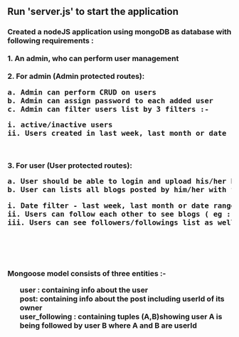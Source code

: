 <h2>Run 'server.js' to start the application
<h3>Created a nodeJS application using mongoDB as database with following requirements : <br><br>
1. An admin, who can perform user management<br><br>
2. For admin (Admin protected routes):<br>
<pre>a. Admin can perform CRUD on users
b. Admin can assign password to each added user
c. Admin can filter users list by 3 filters :-
<pre>i. active/inactive users
ii. Users created in last week, last month or date range (start date to end date)</pre></pre><br>
3. For user (User protected routes):
<pre>a. User should be able to login and upload his/her blogs on the portal (for upload use multer npm package)
b. User can lists all blogs posted by him/her with filters as follows :
<pre>i. Date filter - last week, last month or date range (start date to end date)
ii. Users can follow each other to see blogs ( eg : User A can follow User B to check A’s blog posts )
iii. Users can see followers/followings list as well</pre></pre><br><br>
<h3>Mongoose model consists of three entities :- 
<ul>user : containing info about the user<br>
post: containing info about the post including userId of its owner<br>
user_following : containing tuples (A,B)showing user A is being followed by user B where A and B are userId
